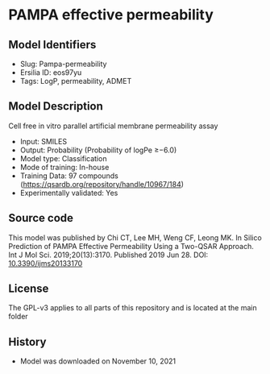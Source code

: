 # PAMPA effective permeability

## Model Identifiers
- Slug: Pampa-permeability
- Ersilia ID: eos97yu
- Tags: LogP,	permeability,	ADMET

## Model Description 
Cell free in vitro parallel artificial membrane permeability assay 
- Input: SMILES 
- Output: Probability (Probability of logPe ≥−6.0) 
- Model type: Classification
- Mode of training: In-house
- Training Data: 97 compounds (https://qsardb.org/repository/handle/10967/184)
- Experimentally validated: Yes

## Source code
This model was published by Chi CT, Lee MH, Weng CF, Leong MK. In Silico Prediction of PAMPA Effective Permeability Using a Two-QSAR Approach. Int J Mol Sci. 2019;20(13):3170. Published 2019 Jun 28. DOI: [10.3390/ijms20133170](https://www.ncbi.nlm.nih.gov/pmc/articles/PMC6651837/)

## License
The GPL-v3 applies to all parts of this repository and is located at the main folder

## History
- Model was downloaded on November 10, 2021

